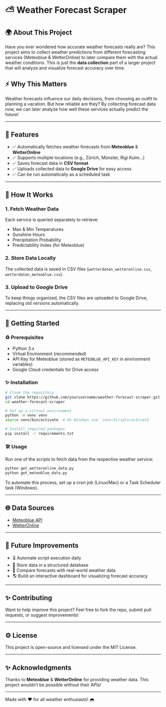# ⛅ Weather Forecast Scraper

## 🌍 About This Project

Have you ever wondered how accurate weather forecasts really are? This project aims to collect weather predictions from different forecasting services (Meteoblue & WetterOnline) to later compare them with the actual weather conditions. This is just the **data collection** part of a larger project that will analyze and visualize forecast accuracy over time.

## ⚡ Why This Matters

Weather forecasts influence our daily decisions, from choosing an outfit to planning a vacation. But how reliable are they? By collecting forecast data now, we can later analyze how well these services actually predict the future!

---

## 💪 Features
- ✅ Automatically fetches weather forecasts from **Meteoblue** & **WetterOnline**
- ✅ Supports multiple locations (e.g., Zürich, Münster, Rigi Kulm...)
- ✅ Saves forecast data in **CSV format**
- ✅ Uploads collected data to **Google Drive** for easy access
- ✅ Can be run automatically as a scheduled task

---

## 🔧 How It Works

### 1. Fetch Weather Data
Each service is queried separately to retrieve:
- Max & Min Temperatures
- Sunshine Hours
- Precipitation Probability
- Predictability Index (for Meteoblue)

### 2. Store Data Locally
The collected data is saved in CSV files (`wetterdaten_wetteronline.csv`, `wetterdaten_meteoblue.csv`).

### 3. Upload to Google Drive
To keep things organized, the CSV files are uploaded to Google Drive, replacing old versions automatically.

---

## 🚀 Getting Started

### ♻ Prerequisites
- Python 3.x
- Virtual Environment (recommended)
- API Key for Meteoblue (stored as `METEOBLUE_API_KEY` in environment variables)
- Google Cloud credentials for Drive access

### ✨ Installation
```bash
# Clone the repository
git clone https://github.com/yourusername/weather-forecast-scraper.git
cd weather-forecast-scraper

# Set up a virtual environment
python -m venv venv
source venv/bin/activate  # On Windows use `venv\Scripts\activate`

# Install required packages
pip install -r requirements.txt
```

### 🛠️ Usage
Run one of the scripts to fetch data from the respective weather service:
```bash
python get_wetteronline_data.py
python get_meteoblue_data.py
```

To automate this process, set up a cron job (Linux/Mac) or a Task Scheduler task (Windows).

---

## 🌐 Data Sources
- [Meteoblue API](https://www.meteoblue.com/)
- [WetterOnline](https://www.wetteronline.de/)

---

## 🔧 Future Improvements
- ⏳ Automate script execution daily
- 🔢 Store data in a structured database
- 🌄 Compare forecasts with real-world weather data
- 🌎 Build an interactive dashboard for visualizing forecast accuracy

---

## ✨ Contributing
Want to help improve this project? Feel free to fork the repo, submit pull requests, or suggest improvements!

---

## ⚙ License
This project is open-source and licensed under the MIT License.

---

## ✨ Acknowledgments
Thanks to **Meteoblue** & **WetterOnline** for providing weather data. This project wouldn’t be possible without their APIs!

---

Made with ❤️ for all weather enthusiasts! 🌧️

